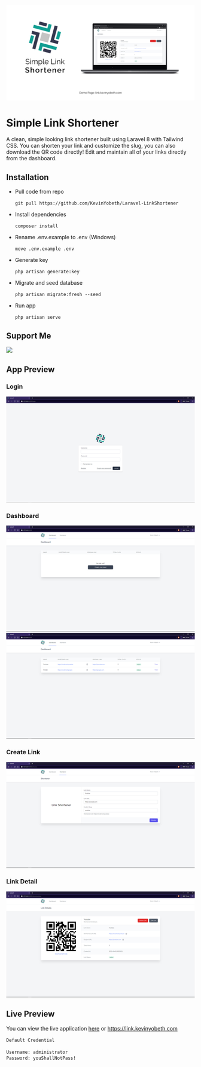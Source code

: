 ![Thumbnail](public/img/thumb/01_thumbnail.jpg)

# Simple Link Shortener

A clean, simple looking link shortener built using Laravel 8 with Tailwind CSS. You can shorten your link and customize the slug, you can also download the QR code directly! Edit and maintain all of your links directly from the dashboard.

## Installation

-   Pull code from repo
    ```
    git pull https://github.com/KevinYobeth/Laravel-LinkShortener
    ```
-   Install dependencies
    ```
    composer install
    ```
-   Rename .env.example to .env (Windows)
    ```
    move .env.example .env
    ```
-   Generate key
    ```
    php artisan generate:key
    ```
-   Migrate and seed database
    ```
    php artisan migrate:fresh --seed
    ```
-   Run app
    ```
    php artisan serve
    ```

## Support Me

<a href="https://www.buymeacoffee.com/kevinyobeth"><img src="https://img.buymeacoffee.com/button-api/?text=Buy me a pizza&emoji=🍕&slug=kevinyobeth&button_colour=40DCA5&font_colour=ffffff&font_family=Poppins&outline_colour=000000&coffee_colour=FFDD00"></a>

## App Preview
### Login
![alt](public/img/thumb/01_image.jpg)

### Dashboard
![alt](public/img/thumb/02_image.jpg)
![alt](public/img/thumb/05_image.jpg)
### Create Link 
![alt](public/img/thumb/03_image.jpg)

### Link Detail 
![alt](public/img/thumb/04_image.jpg)

## Live Preview

You can view the live application [here](https://link.kevinyobeth.com/) or https://link.kevinyobeth.com

```
Default Credential

Username: administrator
Password: youShallNotPass!
```
